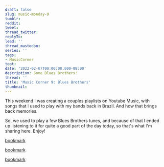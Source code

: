 ```yaml
---
draft: false
slug: music-monday-9
tumblr:
reddit:
tweet:
thread_twitter:
replyTo:
lead: ''
thread_mastodon:
series: ''
tags:
- MusicCorner
toot:
date: '2022-02-07T00:00:00.000-08:00'
description: Some Blues Brothers!
thread: ''
title: 'Music Corner 9: Blues Brothers'
thumbnail:
---
```


This weekend I was creating a couples playlists on Youtube Music, with songs that I used to play with my bands back in Brazil. And how that brings back memories.

So, we used to play a few Blues Brothers tunes, and because of that I ended up listening to it for quite a good part of the day today, so that's what I'm sharing here. Enjoy!

[bookmark](https://www.youtube.com/watch?v=EHV0zs0kVGg)

[bookmark](https://www.youtube.com/watch?v=-_KkgPRo4wA)

[bookmark](https://www.youtube.com/watch?v=FTWH1Fdkjow)
